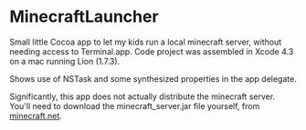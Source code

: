 MinecraftLauncher
=================

Small little Cocoa app to let my kids run a local minecraft server, without needing access to Terminal.app. Code project was assembled in Xcode 4.3 on a mac running Lion (1.7.3).

Shows use of NSTask and some synthesized properties in the app delegate.

Significantly, this app does not actually distribute the minecraft server.
You'll need to download the minecraft_server.jar file yourself, from [minecraft.net](http://www.minecraft.net/download "minecraft.net").